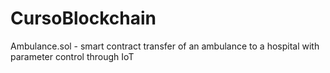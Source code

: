 # CursoBlockchain

Ambulance.sol - smart contract transfer of an ambulance to a hospital with parameter control through IoT
